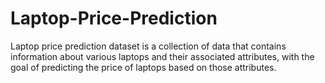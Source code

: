 # Laptop-Price-Prediction
Laptop price prediction dataset is a collection of data that contains information about various laptops and their associated attributes, with the goal of predicting the price of laptops based on those attributes. 
